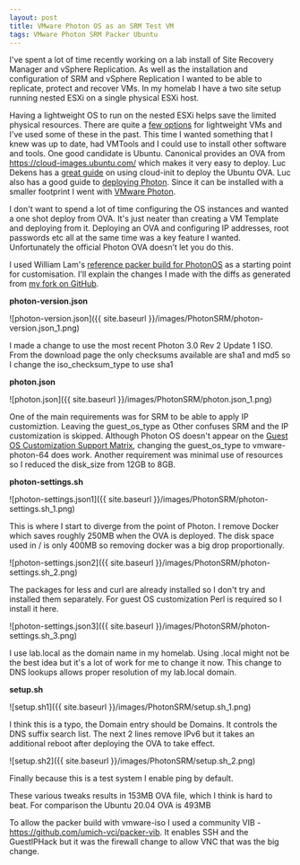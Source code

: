 ```yaml
---
layout: post
title: VMware Photon OS as an SRM Test VM
tags: VMware Photon SRM Packer Ubuntu 
---
```


I've spent a lot of time recently working on a lab install of Site Recovery Manager and vSphere Replication. As well as the installation and configuration of SRM and vSphere Replication I wanted to be able to replicate, protect and recover VMs. In my homelab I have a two site setup running nested ESXi on a single physical ESXi host.

Having a lightweight OS to run on the nested ESXi helps save the limited physical resources. There are quite a [few options](https://cloudarchitectblog.wordpress.com/2015/11/11/yvm-download-page/) for lightweight VMs and I've used some of these in the past. This time I wanted something that I knew was up to date, had VMTools and I could use to install other software and tools. One good candidate is Ubuntu. Canonical provides an OVA from https://cloud-images.ubuntu.com/ which makes it very easy to deploy.  Luc Dekens has a [great guide](https://www.lucd.info/2019/12/06/cloud-init-part-1-the-basics/) on using cloud-init to deploy the Ubuntu OVA. Luc also has a good guide to [deploying Photon](https://www.lucd.info/2018/08/14/deploy-photon-2-0-part-1/).  Since it can be installed with a smaller footprint I went with [VMware Photon](https://vmware.github.io/photon/).

I don't want to spend a lot of time configuring the OS instances and wanted a one shot deploy from OVA. It's just neater than creating a VM Template and deploying from it.
Deploying an OVA and configuring IP addresses, root passwords etc all at the same time was a key feature I wanted. Unfortunately the official Photon OVA doesn’t let you do this.

I used William Lam's [reference packer build for PhotonOS](https://www.virtuallyghetto.com/2019/11/packer-reference-for-building-photonos-virtual-appliance-using-ovf-properties.html) as a starting point for customisation.
I'll explain the changes I made with the diffs as generated from [my fork on GitHub](https://github.com/mmcgilly/photonos-appliance/tree/photon-srm).

**photon-version.json**

![photon-version.json]({{ site.baseurl }}/images/PhotonSRM/photon-version.json_1.png)

I made a change to use the most recent Photon 3.0 Rev 2 Update 1 ISO.
From the download page the only checksums available are sha1 and md5 so I change the iso_checksum_type to use sha1

**photon.json**

![photon.json]({{ site.baseurl }}/images/PhotonSRM/photon.json_1.png)

One of the main requirements was for SRM to be able to apply IP customiztion. Leaving the guest_os_type as Other confuses SRM and the IP customization is skipped. Although Photon OS doesn't appear on the [Guest OS Customization Support Matrix](http://partnerweb.vmware.com/programs/guestOS/guest-os-customization-matrix.pdf), changing the guest_os_type to vmware-photon-64 does work.
Another requirement was minimal use of resources so I reduced the disk_size from 12GB to 8GB.

**photon-settings.sh**

![photon-settings.json1]({{ site.baseurl }}/images/PhotonSRM/photon-settings.sh_1.png)

This is where I start to diverge from the point of Photon. I remove Docker which saves roughly 250MB when the OVA is deployed. The disk space used in / is only 400MB so removing docker was a big drop proportionally.

![photon-settings.json2]({{ site.baseurl }}/images/PhotonSRM/photon-settings.sh_2.png)

The packages for less and curl are already installed so I don't try and installed them separately.
For guest OS customization Perl is required so I install it here.

![photon-settings.json3]({{ site.baseurl }}/images/PhotonSRM/photon-settings.sh_3.png)

I use lab.local as the domain name in my homelab. Using .local might not be the best idea but it's a lot of work for me to change it now. This change to DNS lookups allows proper resolution of my lab.local domain.

**setup.sh**

![setup.sh1]({{ site.baseurl }}/images/PhotonSRM/setup.sh_1.png)

I think this is a typo, the Domain entry should be Domains. It controls the DNS suffix search list.
The next 2 lines remove IPv6 but it takes an additional reboot after deploying the OVA to take effect.


![setup.sh2]({{ site.baseurl }}/images/PhotonSRM/setup.sh_2.png)

Finally because this is a test system I enable ping by default.

These various tweaks results in 153MB OVA file, which I think is hard to beat. For comparison the Ubuntu 20.04 OVA is 493MB

To allow the packer build with vmware-iso I used a community VIB - https://github.com/umich-vci/packer-vib. It enables SSH and the GuestIPHack but it was the firewall change to allow VNC that was the big change.
